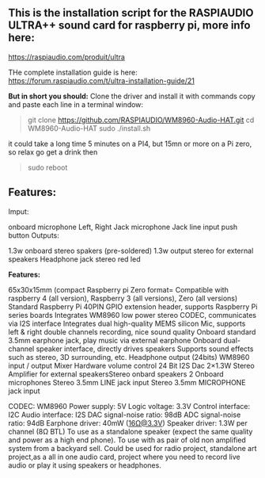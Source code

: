 

## This is the installation script for the **RASPIAUDIO ULTRA++** sound card for raspberry pi, more info here:

https://raspiaudio.com/produit/ultra

THe complete installation guide is here:
https://forum.raspiaudio.com/t/ultra-installation-guide/21

**But in short you should:**
Clone the driver and install it with commands copy and paste each line in a terminal window:

> git clone https://github.com/RASPIAUDIO/WM8960-Audio-HAT.git cd
> WM8960-Audio-HAT sudo ./install.sh

it could take a long time 5 minutes on a PI4, but 15mn or more on a Pi zero, so relax go get a drink then

> sudo reboot

## **Features:**

Imput:

onboard microphone Left, Right
Jack microphone
Jack line input
push button
Outputs:

1.3w onboard stereo spakers (pre-soldered)
1.3w output stereo for external speakers
Headphone jack stereo
red led


**Features:**

65x30x15mm (compact Raspberry pi Zero format=
Compatible with raspberry 4 (all version), Raspberry 3 (all versions), Zero (all versions)
Standard Raspberry Pi 40PIN GPIO extension header, supports Raspberry Pi series boards
Integrates WM8960 low power stereo CODEC, communicates via I2S interface
Integrates dual high-quality MEMS silicon Mic, supports left & right double channels recording, nice sound quality
Onboard standard 3.5mm earphone jack, play music via external earphone
Onboard dual-channel speaker interface, directly drives speakers
Supports sound effects such as stereo, 3D surrounding, etc.
Headphone output (24bits)​ WM8960
input / output Mixer
Hardware volume control
24 Bit I2S Dac​
2×1.3W Stereo Amplifier for external speakers​
Stereo onbard speakers
2 Onboard microphones​
Stereo 3.5mm LINE jack input
Stereo 3.5mm MICROPHONE jack input
 

CODEC: WM8960
Power supply: 5V
Logic voltage: 3.3V
Control interface: I2C
Audio interface: I2S
DAC signal-noise ratio: 98dB
ADC signal-noise ratio: 94dB
Earphone driver: 40mW (16Ω@3.3V)
Speaker driver: 1.3W per channel (8Ω BTL)
To use as a standalone speaker (expect the same quality and power as a high end phone).
To use with as pair of old non amplified system from a backyard sell. Could be used for radio project, standalone art project,as a all in one audio card, project where you need to record live audio or play it using speakers or headphones.
